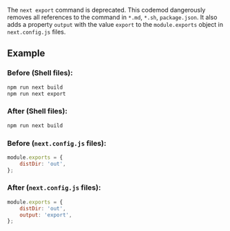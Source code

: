 The `next export` command is deprecated. This codemod dangerously removes all references to the command in `*.md`, `*.sh`, `package.json`. It also adds a property `output` with the value `export` to the `module.exports` object in `next.config.js` files.

## Example

### Before (Shell files):

```sh
npm run next build
npm run next export
```

### After (Shell files):

```sh
npm run next build
```

### Before (`next.config.js` files):

```javascript
module.exports = {
	distDir: 'out',
};
```

### After (`next.config.js` files):

```javascript
module.exports = {
	distDir: 'out',
	output: 'export',
};
```
